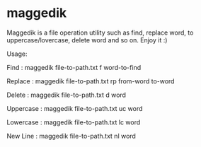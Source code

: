 # maggedik
Maggedik is a file operation utility such as find, replace word, to uppercase/lovercase, delete word and so on. Enjoy it :)

Usage:

Find : maggedik file-to-path.txt f word-to-find

Replace : maggedik file-to-path.txt rp from-word to-word

Delete : maggedik file-to-path.txt d word

Uppercase : maggedik file-to-path.txt uc word

Lowercase : maggedik file-to-path.txt lc word

New Line : maggedik file-to-path.txt nl word


